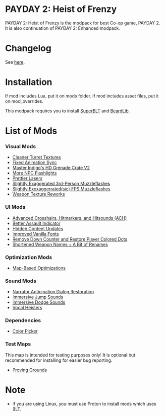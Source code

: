 # PAYDAY 2: Heist of Frenzy
PAYDAY 2: Heist of Frenzy is the modpack for best Co-op game, PAYDAY 2. It is also continuation of PAYDAY 2: Enhanced modpack.

# Changelog
See [here](https://github.com/MysticMoonlight/PAYDAY2-HF/blob/main/CHANGELOG.md).

# Installation
If mod includes Lua, put it on mods folder. If mod includes asset files, put it on mod_overrides.

This modpack requires you to install [SuperBLT](https://superblt.znix.xyz/) and [BeardLib](https://modworkshop.net/mod/14924).

# List of Mods
### Visual Mods
* [Cleaner Turret Textures](https://modworkshop.net/mod/22998)
* [Fixed Animation Sync](https://modworkshop.net/mod/32528)
* [Master Indigo's HD Grenade Crate V2](https://modworkshop.net/mod/12404)
* [More NPC Flashlights](https://modworkshop.net/mod/36486)
* [Prettier Lasers](https://modworkshop.net/mod/34921)
* [Slightly Exaggerated 3rd-Person Muzzleflashes](https://modworkshop.net/mod/25764)
* [Slightly Exxxaggerrated(sic) FPS Muzzleflashes](https://modworkshop.net/mod/26054)
* [Weapon Texture Reworks](https://modworkshop.net/mod/36505)

### UI Mods
* [Advanced Crosshairs, Hitmarkers, and Hitsounds (ACH)](https://modworkshop.net/mod/29585)
* [Better Assault Indicator](https://modworkshop.net/mod/22712)
* [Hidden Content Updates](https://modworkshop.net/mod/18476)
* [Improved Vanilla Fonts](https://modworkshop.net/mod/34955)
* [Remove Down Counter and Restore Player Colored Dots](https://modworkshop.net/mod/36272)
* [Shortened Weapon Names + A Bit of Renames](https://modworkshop.net/mod/31171)

### Optimization Mods
* [Map-Based Optimizations](https://modworkshop.net/mod/30521)

### Sound Mods
* [Narrator Anticipation Dialog Restoration](https://modworkshop.net/mod/28454)
* [Immersive Jump Sounds](https://modworkshop.net/mod/34386)
* [Immersive Dodge Sounds](https://modworkshop.net/mod/35278)
* [Vocal Heisters](https://modworkshop.net/mod/29114)

### Dependencies
* [Color Picker](https://modworkshop.net/mod/29641)

### Test Maps
This map is intended for testing purposes only! It is optional but recommended for installing for easier bug reporting.
* [Proving Grounds](https://modworkshop.net/mod/29905)

# Note
* If you are using Linux, you must use Proton to install mods which uses BLT.

<!-- Love you Selen --!>
<!-- https://modworkshop.net/mod/36530 --!>
<!-- https://modworkshop.net/mod/35662 --!>
